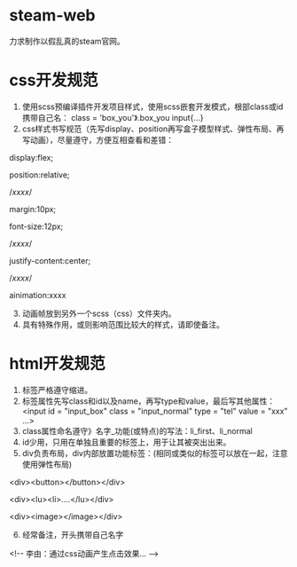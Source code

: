 # steam-web
力求制作以假乱真的steam官网。

# css开发规范
1. 使用scss预编译插件开发项目样式，使用scss嵌套开发模式，根部class或id携带自己名：
  class = 'box_you'》.box_you input{...}
3. css样式书写规范（先写display、position再写盒子模型样式、弹性布局、再写动画），尽量遵守，方便互相查看和差错：

  display:flex;

  position:relative;

  /*xxxx*/

  margin:10px;

  font-size:12px;

  /*xxxx*/
  
  justify-content:center;

  /*xxxx*/

  ainimation:xxxx

3. 动画帧放到另外一个scss（css）文件夹内。
4. 具有特殊作用，或则影响范围比较大的样式，请即使备注。

# html开发规范
1. 标签严格遵守缩进。
2. 标签属性先写class和id以及name，再写type和value，最后写其他属性：
<input id = "input_box" class = "input_normal" type = "tel" value = "xxx" ...>
3. class属性命名遵守》名字_功能(或特点)的写法：li_first、li_normal
4. id少用，只用在单独且重要的标签上，用于让其被突出出来。
5. div负责布局，div内部放置功能标签：(相同或类似的标签可以放在一起，注意使用弹性布局)

  \<div>\<button\>\</button\>\</div\>

  \<div\>\<lu\>\<li\>....</lu\>\</div\>

  \<div\>\<image\>\</image\>\</div\>

6. 经常备注，开头携带自己名字

  \<!-- 李由：通过css动画产生点击效果... --\>
